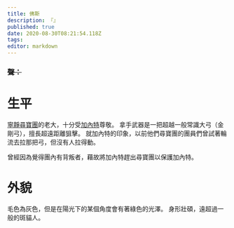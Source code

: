 ```yaml
---
title: 佛斯
description: 『』
published: true
date: 2020-08-30T08:21:54.118Z
tags: 
editor: markdown
---
```


### ~~聲：~~
# 生平
[寧靜尋寶團](/組織/勸世宗親會)的老大，十分受[加內特](/角色/加內特)尊敬。
拿手武器是一把超越一般常識大弓（金剛弓），擅長超遠距離狙擊。
就加內特的印象，以前他們尋寶團的團員們曾試著輪流去拉那把弓，但沒有人拉得動。

曾經因為覺得團內有背叛者，藉故將加內特趕出尋寶團以保護加內特。

# 外貌
毛色為灰色，但是在陽光下的某個角度會有著綠色的光澤。
身形壯碩，遠超過一般的斑貓人。